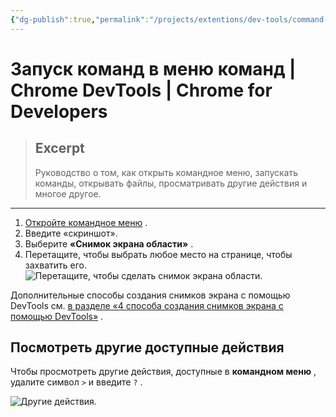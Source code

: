 ```yaml
---
{"dg-publish":true,"permalink":"/projects/extentions/dev-tools/command-menu/"}
---
```



# Запуск команд в меню команд  |  Chrome DevTools  |  Chrome for Developers

> ## Excerpt
> Руководство о том, как открыть командное меню, запускать команды, открывать файлы, просматривать другие действия и многое другое.

---

1.  [Откройте командное меню](https://developer.chrome.com/docs/devtools/command-menu?hl=ru#open) .
2.  Введите «скриншот».
3.  Выберите **«Снимок экрана области»** .
4.  Перетащите, чтобы выбрать любое место на странице, чтобы захватить его. ![Перетащите, чтобы сделать снимок экрана области.](https://developer.chrome.com/static/docs/devtools/command-menu/image/area-screenshot.gif?hl=ru)

Дополнительные способы создания снимков экрана с помощью DevTools см. [в разделе «4 способа создания снимков экрана с помощью DevTools»](https://developer.chrome.com/blog/devtools-tips-33?hl=ru) .

## Посмотреть другие доступные действия

Чтобы просмотреть другие действия, доступные в **командном меню** , удалите символ `>` и введите `?` .

![Другие действия.](https://developer.chrome.com/static/docs/devtools/command-menu/image/other-actions-804629b2411fa.png?hl=ru) 